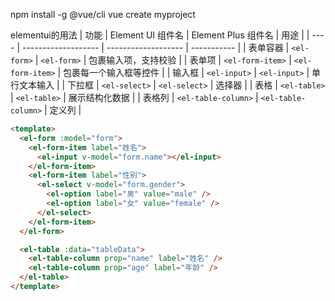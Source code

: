 npm install -g @vue/cli
vue create myproject

elementui的用法
| 功能   | Element UI 组件名      | Element Plus 组件名    | 用途          |
| ---- | ------------------- | ------------------- | ----------- |
| 表单容器 | `<el-form>`         | `<el-form>`         | 包裹输入项，支持校验  |
| 表单项  | `<el-form-item>`    | `<el-form-item>`    | 包裹每一个输入框等控件 |
| 输入框  | `<el-input>`        | `<el-input>`        | 单行文本输入      |
| 下拉框  | `<el-select>`       | `<el-select>`       | 选择器         |
| 表格   | `<el-table>`        | `<el-table>`        | 展示结构化数据     |
| 表格列  | `<el-table-column>` | `<el-table-column>` | 定义列         |
```html
<template>
  <el-form :model="form">
    <el-form-item label="姓名">
      <el-input v-model="form.name"></el-input>
    </el-form-item>
    <el-form-item label="性别">
      <el-select v-model="form.gender">
        <el-option label="男" value="male" />
        <el-option label="女" value="female" />
      </el-select>
    </el-form-item>
  </el-form>

  <el-table :data="tableData">
    <el-table-column prop="name" label="姓名" />
    <el-table-column prop="age" label="年龄" />
  </el-table>
</template>

```